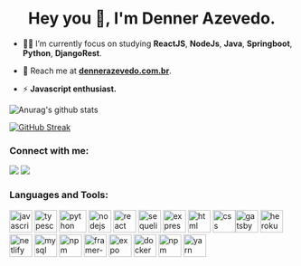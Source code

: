 
  

<h1  align="center">Hey you 👋, I'm Denner Azevedo.</h1>

- 🚣🏻 I’m currently focus on studying **ReactJS**, **NodeJs**, **Java**, **Springboot**, **Python**, **DjangoRest**.

  

- 📩 Reach me at <a href="https://dnnr.dev/">**dennerazevedo.com.br**</a>.

  

- ⚡ **Javascript enthusiast.**

  

![Anurag's github stats](https://github-readme-stats.vercel.app/api?username=dennergazevedo&show_icons=true&theme=react)

[![GitHub Streak](https://github-readme-streak-stats.herokuapp.com/?user=dennergazevedo)](https://git.io/streak-stats)  

<h3  align="left">Connect with me:</h3>
<p  align="left">
<a href="mailto:me@dnnr.dev" target="_blank" alt="Gmail"><img src="https://img.shields.io/badge/me-dnnr.dev-red" data-canonical-src="https://img.shields.io/badge/me-dnnr.dev-red" style="max-width:100%;"></a> <a href="https://www.linkedin.com/in/dennergazevedo/" target="_blank" alt="Linkedin"><img src="https://img.shields.io/badge/dennergazevedo-Linkedin-blue" data-canonical-src="https://img.shields.io/badge/dennergazevedo-Linkedin-blue" style="max-width:100%;"></a>
</p>


<h3  align="left">Languages and Tools:</h3>

<p  align="left"><a href="https://developer.mozilla.org/en-US/docs/Web/JavaScript" target="_blank" rel="noreferrer"><img src="https://upload.vectorlogo.zone/logos/javascript/images/239ec8a4-163e-4792-83b6-3f6d96911757.svg" alt="javascript" width="40" height="40"/></a> <a href="https://www.typescriptlang.org/" target="_blank" rel="noreferrer"><img src="https://www.vectorlogo.zone/logos/typescriptlang/typescriptlang-icon.svg" alt="typescript" width="40" height="40"/></a><a href="https://www.python.org/" target="_blank" rel="noreferrer" style="margin:0px 4px;"><img src="https://www.vectorlogo.zone/logos/python/python-icon.svg" alt="python" width="48" height="40"/></a><a href="https://nodejs.org" target="_blank" rel="noreferrer"><img src="https://www.vectorlogo.zone/logos/nodejs/nodejs-icon.svg" alt="nodejs" width="40" height="40"/></a> <a href="https://reactjs.org/" target="_blank" rel="noreferrer"><img src="https://www.vectorlogo.zone/logos/reactjs/reactjs-icon.svg" alt="react" width="40" height="40"/></a> <a href="https://sequelize.org" target="_blank" rel="noreferrer"><img src="https://www.vectorlogo.zone/logos/sequelizejs/sequelizejs-icon.svg" alt="sequelize" width="40" height="40"/></a> <a href="https://expressjs.com" target="_blank" rel="noreferrer"><img src="https://www.vectorlogo.zone/logos/expressjs/expressjs-icon.svg" alt="express" width="40" height="40"/></a> <a href="https://developer.mozilla.org/pt-BR/docs/Web/HTML" target="_blank" rel="noreferrer"><img src="https://www.vectorlogo.zone/logos/w3_html5/w3_html5-icon.svg" alt="html" width="40" height="40"/></a> <a href="https://developer.mozilla.org/pt-BR/docs/Web/CSS" target="_blank" rel="noreferrer"><img src="https://img.icons8.com/color/72/css3.png" alt="css" width="40" height="40"/></a><a href="https://www.gatsbyjs.com" target="_blank" rel="noreferrer"><img src="https://www.vectorlogo.zone/logos/gatsbyjs/gatsbyjs-icon.svg" alt="gatsby" width="40" height="40"/></a> <a href="https://heroku.com" target="_blank" rel="noreferrer"><img src="https://www.vectorlogo.zone/logos/heroku/heroku-icon.svg" alt="heroku" width="40" height="40"/></a> <a href="https://www.netlify.com" target="_blank" rel="noreferrer"><img src="https://www.vectorlogo.zone/logos/netlify/netlify-icon.svg" alt="netlify" width="40" height="40"/></a> <a href="https://www.mysql.com" target="_blank" rel="noreferrer"><img src="https://www.vectorlogo.zone/logos/mysql/mysql-icon.svg" alt="mysql" width="40" height="40"/></a> <a href="https://www.postgresql.org" target="_blank" rel="noreferrer"><img src="https://www.vectorlogo.zone/logos/postgresql/postgresql-icon.svg" alt="npm" width="40" height="40"/></a> <a href="https://www.framer.com/api/motion/" target="_blank" rel="noreferrer"><img src="https://www.vectorlogo.zone/logos/framer/framer-icon.svg" alt="framer-motion" width="40" height="40"/></a> <a href="https://expo.io" target="_blank" rel="noreferrer"><img src="https://www.vectorlogo.zone/logos/expoio/expoio-icon.svg" alt="expo" width="40" height="40"/></a> <a href="https://www.docker.com" target="_blank" rel="noreferrer"><img src="https://www.vectorlogo.zone/logos/docker/docker-icon.svg" alt="docker" width="40" height="40"/></a> <a href="https://www.npmjs.com" target="_blank" rel="noreferrer"><img src="https://www.vectorlogo.zone/logos/npmjs/npmjs-icon.svg" alt="npm" width="40" height="40"/></a> <a href="https://yarnpkg.com" target="_blank" rel="noreferrer"><img src="https://www.vectorlogo.zone/logos/yarnpkg/yarnpkg-icon.svg" alt="yarn" width="40" height="40"/></a></p>

